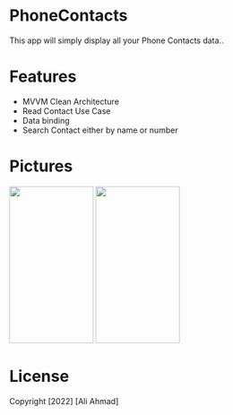 # PhoneContacts
This app will simply display all your Phone Contacts data..

# Features
- MVVM Clean Architecture
- Read Contact Use Case
- Data binding
- Search Contact either by name or number




# Pictures
<p float="left">
 <img src="https://github.com/aliahmad39/PharmacyApp/blob/master/asset/contact.jpg" width="150" height="280">
<img src="https://github.com/aliahmad39/PharmacyApp/blob/master/asset/contactDetail.jpg" width="150" height="280">
</p>



# License
Copyright [2022] [Ali Ahmad]
